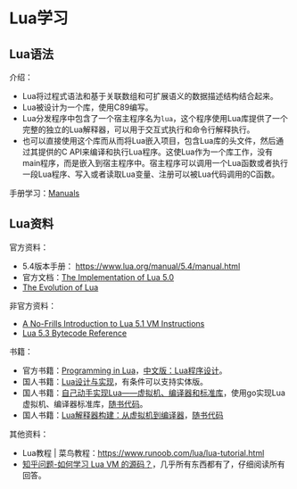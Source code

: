 # Lua学习

## Lua语法

介绍：
- Lua将过程式语法和基于关联数组和可扩展语义的数据描述结构结合起来。
- Lua被设计为一个库，使用C89编写。
- Lua分发程序中包含了一个宿主程序名为`lua`，这个程序使用Lua库提供了一个完整的独立的Lua解释器，可以用于交互式执行和命令行解释执行。
- 也可以直接使用这个库而从而将Lua嵌入项目，包含Lua库的头文件，然后通过其提供的C API来编译和执行Lua程序。这使Lua作为一个库工作，没有main程序，而是嵌入到宿主程序中。宿主程序可以调用一个Lua函数或者执行一段Lua程序、写入或者读取Lua变量、注册可以被Lua代码调用的C函数。

手册学习：[Manuals](Manuals/)

## Lua资料

官方资料：
- 5.4版本手册： https://www.lua.org/manual/5.4/manual.html
- 官方文档：[The Implementation of Lua 5.0](https://www.lua.org/doc/jucs05.pdf)
- [The Evolution of Lua](https://www.lua.org/doc/hopl.pdf)

非官方资料：
- [A No-Frills Introduction to Lua 5.1 VM Instructions](https://www.mcours.net/cours/pdf/hasclic3/hasssclic818.pdf)
- [Lua 5.3 Bytecode Reference](https://the-ravi-programming-language.readthedocs.io/en/latest/lua_bytecode_reference.html)

书籍：
- 官方书籍：[Programming in Lua](./Books/Programming_in_Lua_4th_edition_.pdf)，[中文版：Lua程序设计](https://read.douban.com/ebook/163679893/)。
- 国人书籍：[Lua设计与实现](https://github.com/lichuang/Lua-Source-Internal)，有条件可以支持实体版。
- 国人书籍：[自己动手实现Lua——虚拟机、编译器和标准库](https://book.douban.com/subject/30348061/)，使用go实现Lua虚拟机、编译器标准库，[随书代码](https://github.com/zxh0/luago-book)。
- 国人书籍：[Lua解释器构建：从虚拟机到编译器](https://book.douban.com/subject/36280421/)，[随书代码](https://github.com/Manistein/let-us-build-a-lua-interpreter)

其他资料：
- Lua教程 | 菜鸟教程：https://www.runoob.com/lua/lua-tutorial.html
- [知乎问题-如何学习 Lua VM 的源码？](https://www.zhihu.com/question/20617406)，几乎所有东西都有了，仔细阅读所有回答。